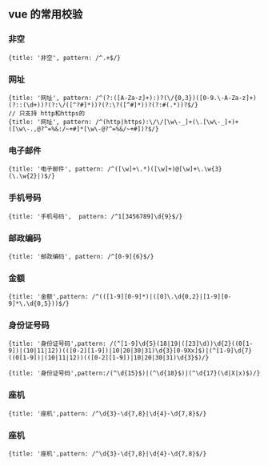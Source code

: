 ## vue 的常用校验
### 非空
```
{title: '非空', pattern: /^.+$/}
```
### 网址
```
{title: '网址', pattern: /^(?:([A-Za-z]+):)?(\/{0,3})([0-9.\-A-Za-z]+)(?::(\d+))?(?:\/([^?#]*))?(?:\?([^#]*))?(?:#(.*))?$/}
// 只支持 http和https的
{title: '网址', pattern: /^(http|https):\/\/[\w\-_]+(\.[\w\-_]+)+([\w\-.,@?^=%&:/~+#]*[\w\-@?^=%&/~+#])?$/}

```
### 电子邮件
```
{title: '电子邮件', pattern: /^([\w]+\.*)([\w]+)@[\w]+\.\w{3}(\.\w{2}|)$/}
```
### 手机号码
```
{title: '手机号码',  pattern: /^1[3456789]\d{9}$/}
```
### 邮政编码
```
{title: '邮政编码', pattern: /^[0-9]{6}$/}
```
### 金额
```
{title: '金额',pattern: /^(([1-9][0-9]*)|([0]\.\d{0,2}|[1-9][0-9]*\.\d{0,5}))$/}
```
### 身份证号码
```
{title: '身份证号码',pattern: /(^[1-9]\d{5}(18|19|([23]\d))\d{2}((0[1-9])|(10|11|12))(([0-2][1-9])|10|20|30|31)\d{3}[0-9Xx]$)|(^[1-9]\d{7}((0[1-9])|(10|11|12))(([0-2][1-9])|10|20|30|31)\d{3}$)/}

{title: '身份证号码',pattern:/(^\d{15}$)|(^\d{18}$)|(^\d{17}(\d|X|x)$)/}
```
### 座机
```
{title: '座机',pattern: /^\d{3}-\d{7,8}|\d{4}-\d{7,8}$/}
```
### 座机
```
{title: '座机',pattern: /^\d{3}-\d{7,8}|\d{4}-\d{7,8}$/}
```